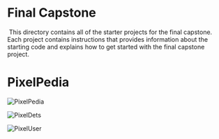 # Final Capstone
​
This directory contains all of the starter projects for the final capstone.
​
Each project contains instructions that provides information about the starting code and explains how to get started with the final capstone project.
# PixelPedia

![PixelPedia](https://github.com/SegunVSTheWorld/PixelPedia/assets/103968209/7504662b-a53d-4983-b209-0d1af573548f)

![PixelDets](https://github.com/SegunVSTheWorld/PixelPedia/assets/103968209/1883740d-e71e-43e1-8bcd-465e6420d5ce)

![PixelUser](https://github.com/SegunVSTheWorld/PixelPedia/assets/103968209/e5b458d6-f4e9-47b9-ae80-5e89f948de1f)
